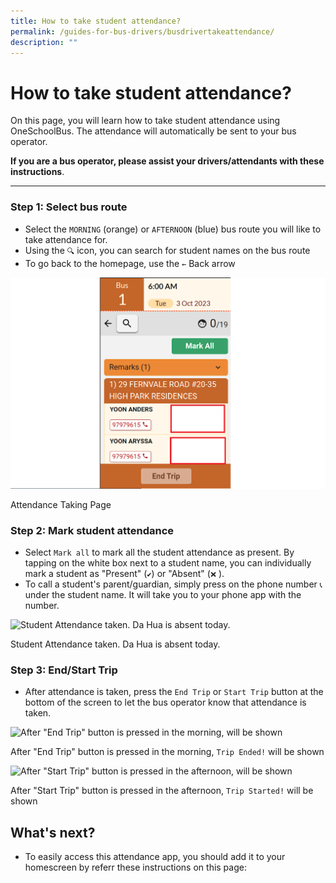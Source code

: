 ```yaml
---
title: How to take student attendance?
permalink: /guides-for-bus-drivers/busdrivertakeattendance/
description: ""
---
```

How to take student attendance?
===============================

On this page, you will learn how to take student attendance using OneSchoolBus. The attendance will automatically be sent to your bus operator.

**If you are a bus operator, please assist your drivers/attendants with these instructions**.

* * *

### Step 1: Select bus route

*   Select the `MORNING` (orange) or `AFTERNOON` (blue) bus route you will like to take attendance for.
*   Using the `🔍` icon, you can search for student names on the bus route
*   To go back to the homepage, use the `←` Back arrow

![](/images/Driver/How%20to%20take%20student%20attendance/driver%20driver%20att%20landing%20page%20v2.png)

Attendance Taking Page

### Step 2: Mark student attendance

*   Select `Mark all` to mark all the student attendance as present. By tapping on the white box next to a student name, you can individually mark a student as "Present" (`✔️`) or "Absent" (`❌` ).
*   To call a student's parent/guardian, simply press on the phone number `📞` under the student name. It will take you to your phone app with the number.

![Student Attendance taken. Da Hua is absent today.](https://s3-us-west-2.amazonaws.com/secure.notion-static.com/808998ba-809f-425c-8e82-2851824659b5/rudolph.localhost_driver_home(Pixel_2_XL)_(4).png)

Student Attendance taken. Da Hua is absent today.

### Step 3: End/Start Trip

*   After attendance is taken, press the `End Trip` or `Start Trip` button at the bottom of the screen to let the bus operator know that attendance is taken.

![After "End Trip" button is pressed in the morning,  will be shown ](https://s3-us-west-2.amazonaws.com/secure.notion-static.com/17193e1f-0324-4f87-a4de-37318a748cce/rudolph.localhost_driver_home(Pixel_2_XL)_(5).png)

After "End Trip" button is pressed in the morning, `Trip Ended!` will be shown

![After "Start Trip" button is pressed in the afternoon,  will be shown ](https://s3-us-west-2.amazonaws.com/secure.notion-static.com/8c0fe885-305c-48cd-ac7a-f9ab01694e07/rudolph.localhost_driver_home(Pixel_2_XL)_(7).png)

After "Start Trip" button is pressed in the afternoon, `Trip Started!` will be shown

What's next?
------------

*   To easily access this attendance app, you should add it to your homescreen by referr these instructions on this page: